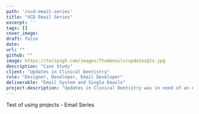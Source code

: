 ```yaml
---
path: '/ucd-email-series'
title: "UCD Email Series"
excerpt: ''
tags: []
cover_image:
draft: false
date:
url: ""
github: ""
image: https://toripugh.com/images/Thumbnails/updates@1x.jpg
description: "Case Study"
client: "Updates in Clinical Dentistry"
role: "Designer, Developer, Email Developer"
deliverable: "Email System and Single Emails"
project-description: "Updates in Clinical Dentistry was in need of an email system that could maintain their multiple emails targeting multiple locations. This system need to make universal changes to all the emails, keep consistent branding, be easily reproducible for any location, and be quick to create and deploy."
---
```


Test of using projects - Email Series
